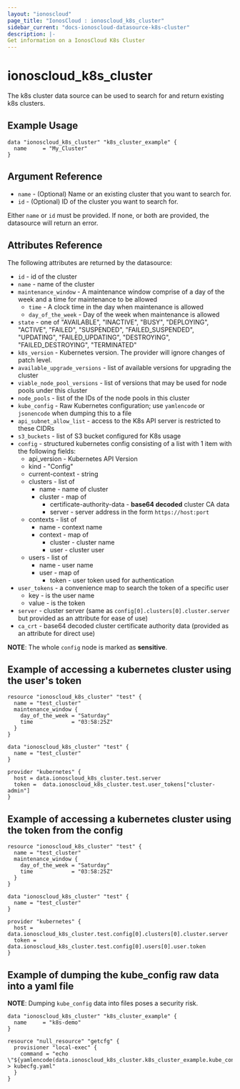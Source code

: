 ```yaml
---
layout: "ionoscloud"
page_title: "IonosCloud : ionoscloud_k8s_cluster"
sidebar_current: "docs-ionoscloud-datasource-k8s-cluster"
description: |-
Get information on a IonosCloud K8s Cluster
---
```


# ionoscloud\_k8s\_cluster

The k8s cluster data source can be used to search for and return existing k8s clusters.

## Example Usage

```hcl
data "ionoscloud_k8s_cluster" "k8s_cluster_example" {
  name     = "My_Cluster"
}
```

## Argument Reference

* `name` - (Optional) Name or an existing cluster that you want to search for.
* `id` - (Optional) ID of the cluster you want to search for.

Either `name` or `id` must be provided. If none, or both are provided, the datasource will return an error.

## Attributes Reference

The following attributes are returned by the datasource:

* `id` - id of the cluster
* `name` - name of the cluster
* `maintenance_window` - A maintenance window comprise of a day of the week and a time for maintenance to be allowed
  * `time` - A clock time in the day when maintenance is allowed
  * `day_of_the_week` - Day of the week when maintenance is allowed
* `state` - one of "AVAILABLE",
  "INACTIVE",
  "BUSY",
  "DEPLOYING",
  "ACTIVE",
  "FAILED",
  "SUSPENDED",
  "FAILED_SUSPENDED",
  "UPDATING",
  "FAILED_UPDATING",
  "DESTROYING",
  "FAILED_DESTROYING",
  "TERMINATED"
* `k8s_version` - Kubernetes version. The provider will ignore changes of patch level.
* `available_upgrade_versions` - list of available versions for upgrading the cluster
* `viable_node_pool_versions` - list of versions that may be used for node pools under this cluster
* `node_pools` - list of the IDs of the node pools in this cluster
* `kube_config` - Raw Kubernetes configuration; use `yamlencode` or `jsonencode` when dumping this to a file
* `api_subnet_allow_list` - access to the K8s API server is restricted to these CIDRs
* `s3_buckets` - list of S3 bucket configured for K8s usage
* `config` - structured kubernetes config consisting of a list with 1 item with the following fields:
  * api_version - Kubernetes API Version
  * kind - "Config"
  * current-context - string 
  * clusters - list of
    * name - name of cluster
    * cluster - map of 
      * certificate-authority-data - **base64 decoded** cluster CA data
      * server -  server address in the form `https://host:port`
  * contexts - list of 
    * name - context name
    * context - map of
        * cluster - cluster name
        * user - cluster user
  * users - list of
    * name - user name
    * user - map of
      * token - user token used for authentication
* `user_tokens` - a convenience map to search the token of a specific user
    - key - is the user name
    - value - is the token
* `server` - cluster server (same as `config[0].clusters[0].cluster.server` but provided as an attribute for ease of use)
* `ca_crt` - base64 decoded cluster certificate authority data (provided as an attribute for direct use) 

**NOTE**: The whole `config` node is marked as **sensitive**.
  
## Example of accessing a kubernetes cluster using the user's token

```
resource "ionoscloud_k8s_cluster" "test" {
  name = "test_cluster"
  maintenance_window {
    day_of_the_week = "Saturday"
    time            = "03:58:25Z"
  }
}

data "ionoscloud_k8s_cluster" "test" {
  name = "test_cluster"
}

provider "kubernetes" {
  host = data.ionoscloud_k8s_cluster.test.server
  token =  data.ionoscloud_k8s_cluster.test.user_tokens["cluster-admin"]
}
```

## Example of accessing a kubernetes cluster using the token from the config

```
resource "ionoscloud_k8s_cluster" "test" {
  name = "test_cluster"
  maintenance_window {
    day_of_the_week = "Saturday"
    time            = "03:58:25Z"
  }
}

data "ionoscloud_k8s_cluster" "test" {
  name = "test_cluster"
}

provider "kubernetes" {
  host = data.ionoscloud_k8s_cluster.test.config[0].clusters[0].cluster.server
  token =  data.ionoscloud_k8s_cluster.test.config[0].users[0].user.token
}
```


## Example of dumping the kube_config raw data into a yaml file

**NOTE**: Dumping `kube_config` data into files poses a security risk.

```
data "ionoscloud_k8s_cluster" "k8s_cluster_example" {
  name     = "k8s-demo"
}

resource "null_resource" "getcfg" {
  provisioner "local-exec" {
    command = "echo \"${yamlencode(data.ionoscloud_k8s_cluster.k8s_cluster_example.kube_config)}\" > kubecfg.yaml"
  }
}
```
